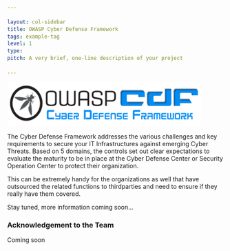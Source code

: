 ```yaml
---

layout: col-sidebar
title: OWASP Cyber Defense Framework
tags: example-tag
level: 1
type: 
pitch: A very brief, one-line description of your project

---
```


<img src="assets/images/OWASP CDF v1.0 (2).png" width="450" height="100">


The Cyber Defense Framework addresses the various challenges and key requirements to secure your IT Infrastructures against emerging Cyber Threats. Based on 5 domains, the controls set out clear expectations to evaluate the maturity to be in place at the Cyber Defense Center or Security Operation Center to protect their organization.

This can be extremely handy for the organizations as well that have outsourced the related functions to thirdparties and need to ensure if they really have them covered.

Stay tuned, more information coming soon...


### Acknowledgement to the Team
Coming soon
